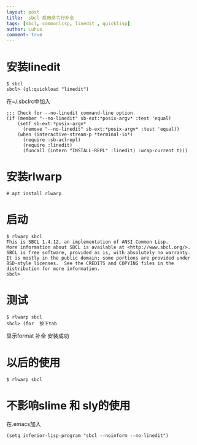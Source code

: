 ```yaml
---
layout: post
title:  sbcl 启用命令行补全
tags: [sbcl, commonlisp, linedit , quicklisp]
author: Luhux
comment: true
---
```



# 安装linedit

    $ sbcl
    sbcl> (ql:quickload "linedit")

在~/.sbclrc中加入

    ;;; Check for --no-linedit command-line option.
    (if (member "--no-linedit" sb-ext:*posix-argv* :test 'equal)
        (setf sb-ext:*posix-argv* 
          (remove "--no-linedit" sb-ext:*posix-argv* :test 'equal))
        (when (interactive-stream-p *terminal-io*)
          (require :sb-aclrepl)
          (require :linedit)
          (funcall (intern "INSTALL-REPL" :linedit) :wrap-current t)))

# 安装rlwarp

    # apt install rlwarp

# 启动

    $ rlwarp sbcl
    This is SBCL 1.4.12, an implementation of ANSI Common Lisp.
    More information about SBCL is available at <http://www.sbcl.org/>.
    SBCL is free software, provided as is, with absolutely no warranty.
    It is mostly in the public domain; some portions are provided under
    BSD-style licenses.  See the CREDITS and COPYING files in the
    distribution for more information.
    sbcl>

# 测试

    $ rlwarp sbcl
    sbcl> (for  按下tab

显示format 补全
安装成功

# 以后的使用

    $ rlwarp sbcl


# 不影响slime 和 sly的使用

在.emacs加入

    (setq inferior-lisp-program "sbcl --noinform --no-linedit") 
